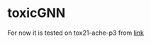 # toxicGNN
For now it is tested on tox21-ache-p3 from [link](https://tripod.nih.gov/pubdata/?fbclid=IwY2xjawKb4aJleHRuA2FlbQIxMQABHmmg3AGAnSpDaJJyQt9S5hYDYVRRhmjvDg8rQqFEyIHi03WlSQlLOL4j54B1_aem_qlRm6MFGAUwLdcdaRJUU4w)
